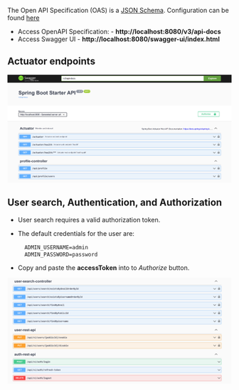 The Open API Specification (OAS) is a [JSON Schema](https://json-schema.org/).
Configuration can be found [here](/src/main/java/com/developersboard/config/OpenApi30Config.java)

* Access OpenAPI Specification: - **http://localhost:8080/v3/api-docs**
* Access Swagger UI - **http://localhost:8080/swagger-ui/index.html**

## Actuator endpoints

![img.png](images/swagger-actuator-endpoint.png)

## User search, Authentication, and Authorization

* User search requires a valid authorization token.
* The default credentials for the user are:

        ADMIN_USERNAME=admin
        ADMIN_PASSWORD=password

* Copy and paste the **accessToken** into to *Authorize* button.

![img_1.png](images/swagger-user-search-and-auth.png)
